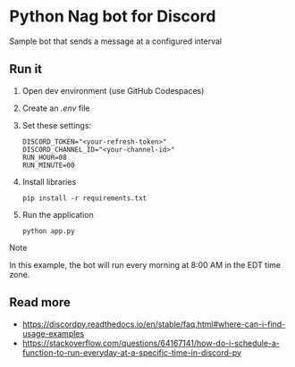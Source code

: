 # Python Nag bot for Discord

Sample bot that sends a message at a configured interval

## Run it

1. Open dev environment (use GitHub Codespaces)

1. Create an *.env* file

1. Set these settings:

    ```dotenv
    DISCORD_TOKEN="<your-refresh-token>"
    DISCORD_CHANNEL_ID="<your-channel-id>"
    RUN_HOUR=08
    RUN_MINUTE=00
    ```

1. Install libraries

    ```shell
    pip install -r requirements.txt
    ```

1. Run the application

    ```shell
    python app.py
    ```

> [!NOTE]
> In this example, the bot will run every morning at 8:00 AM in the EDT time zone.

## Read more

- <https://discordpy.readthedocs.io/en/stable/faq.html#where-can-i-find-usage-examples>
- <https://stackoverflow.com/questions/64167141/how-do-i-schedule-a-function-to-run-everyday-at-a-specific-time-in-discord-py>
